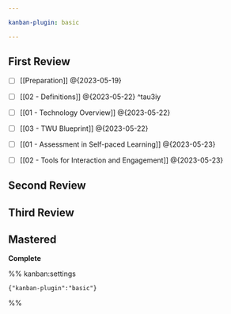 ```yaml
---

kanban-plugin: basic

---
```


## First Review

- [ ] [[Preparation]] @{2023-05-19}
- [ ] [[02 - Definitions]] @{2023-05-22} ^tau3iy
- [ ] [[01 - Technology Overview]] @{2023-05-22}
- [ ] [[03 - TWU Blueprint]] @{2023-05-22}
- [ ] [[01 - Assessment in Self-paced Learning]] @{2023-05-23}
- [ ] [[02 - Tools for Interaction and Engagement]] @{2023-05-23}


## Second Review



## Third Review



## Mastered

**Complete**




%% kanban:settings
```
{"kanban-plugin":"basic"}
```
%%